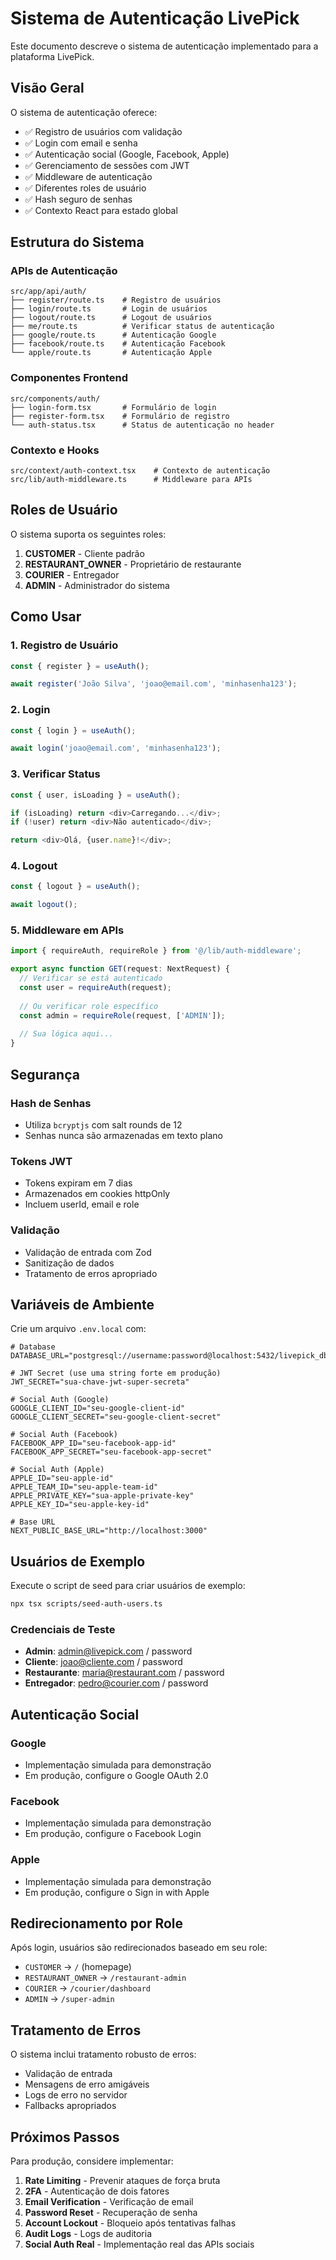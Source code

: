 # Sistema de Autenticação LivePick

Este documento descreve o sistema de autenticação implementado para a plataforma LivePick.

## Visão Geral

O sistema de autenticação oferece:
- ✅ Registro de usuários com validação
- ✅ Login com email e senha
- ✅ Autenticação social (Google, Facebook, Apple)
- ✅ Gerenciamento de sessões com JWT
- ✅ Middleware de autenticação
- ✅ Diferentes roles de usuário
- ✅ Hash seguro de senhas
- ✅ Contexto React para estado global

## Estrutura do Sistema

### APIs de Autenticação

```
src/app/api/auth/
├── register/route.ts    # Registro de usuários
├── login/route.ts       # Login de usuários
├── logout/route.ts      # Logout de usuários
├── me/route.ts          # Verificar status de autenticação
├── google/route.ts      # Autenticação Google
├── facebook/route.ts    # Autenticação Facebook
└── apple/route.ts       # Autenticação Apple
```

### Componentes Frontend

```
src/components/auth/
├── login-form.tsx       # Formulário de login
├── register-form.tsx    # Formulário de registro
└── auth-status.tsx      # Status de autenticação no header
```

### Contexto e Hooks

```
src/context/auth-context.tsx    # Contexto de autenticação
src/lib/auth-middleware.ts      # Middleware para APIs
```

## Roles de Usuário

O sistema suporta os seguintes roles:

1. **CUSTOMER** - Cliente padrão
2. **RESTAURANT_OWNER** - Proprietário de restaurante
3. **COURIER** - Entregador
4. **ADMIN** - Administrador do sistema

## Como Usar

### 1. Registro de Usuário

```typescript
const { register } = useAuth();

await register('João Silva', 'joao@email.com', 'minhasenha123');
```

### 2. Login

```typescript
const { login } = useAuth();

await login('joao@email.com', 'minhasenha123');
```

### 3. Verificar Status

```typescript
const { user, isLoading } = useAuth();

if (isLoading) return <div>Carregando...</div>;
if (!user) return <div>Não autenticado</div>;

return <div>Olá, {user.name}!</div>;
```

### 4. Logout

```typescript
const { logout } = useAuth();

await logout();
```

### 5. Middleware em APIs

```typescript
import { requireAuth, requireRole } from '@/lib/auth-middleware';

export async function GET(request: NextRequest) {
  // Verificar se está autenticado
  const user = requireAuth(request);
  
  // Ou verificar role específico
  const admin = requireRole(request, ['ADMIN']);
  
  // Sua lógica aqui...
}
```

## Segurança

### Hash de Senhas
- Utiliza `bcryptjs` com salt rounds de 12
- Senhas nunca são armazenadas em texto plano

### Tokens JWT
- Tokens expiram em 7 dias
- Armazenados em cookies httpOnly
- Incluem userId, email e role

### Validação
- Validação de entrada com Zod
- Sanitização de dados
- Tratamento de erros apropriado

## Variáveis de Ambiente

Crie um arquivo `.env.local` com:

```env
# Database
DATABASE_URL="postgresql://username:password@localhost:5432/livepick_db"

# JWT Secret (use uma string forte em produção)
JWT_SECRET="sua-chave-jwt-super-secreta"

# Social Auth (Google)
GOOGLE_CLIENT_ID="seu-google-client-id"
GOOGLE_CLIENT_SECRET="seu-google-client-secret"

# Social Auth (Facebook)
FACEBOOK_APP_ID="seu-facebook-app-id"
FACEBOOK_APP_SECRET="seu-facebook-app-secret"

# Social Auth (Apple)
APPLE_ID="seu-apple-id"
APPLE_TEAM_ID="seu-apple-team-id"
APPLE_PRIVATE_KEY="sua-apple-private-key"
APPLE_KEY_ID="seu-apple-key-id"

# Base URL
NEXT_PUBLIC_BASE_URL="http://localhost:3000"
```

## Usuários de Exemplo

Execute o script de seed para criar usuários de exemplo:

```bash
npx tsx scripts/seed-auth-users.ts
```

### Credenciais de Teste

- **Admin**: admin@livepick.com / password
- **Cliente**: joao@cliente.com / password
- **Restaurante**: maria@restaurant.com / password
- **Entregador**: pedro@courier.com / password

## Autenticação Social

### Google
- Implementação simulada para demonstração
- Em produção, configure o Google OAuth 2.0

### Facebook
- Implementação simulada para demonstração
- Em produção, configure o Facebook Login

### Apple
- Implementação simulada para demonstração
- Em produção, configure o Sign in with Apple

## Redirecionamento por Role

Após login, usuários são redirecionados baseado em seu role:

- `CUSTOMER` → `/` (homepage)
- `RESTAURANT_OWNER` → `/restaurant-admin`
- `COURIER` → `/courier/dashboard`
- `ADMIN` → `/super-admin`

## Tratamento de Erros

O sistema inclui tratamento robusto de erros:

- Validação de entrada
- Mensagens de erro amigáveis
- Logs de erro no servidor
- Fallbacks apropriados

## Próximos Passos

Para produção, considere implementar:

1. **Rate Limiting** - Prevenir ataques de força bruta
2. **2FA** - Autenticação de dois fatores
3. **Email Verification** - Verificação de email
4. **Password Reset** - Recuperação de senha
5. **Account Lockout** - Bloqueio após tentativas falhas
6. **Audit Logs** - Logs de auditoria
7. **Social Auth Real** - Implementação real das APIs sociais
